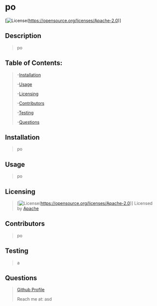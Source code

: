 # po

[![License](https://img.shields.io/badge/License-Apache_2.0-green.svg)(https://opensource.org/licenses/Apache-2.0)]


## Description

>po


## Table of Contents:

>-[Installation](#installation)
>
>-[Usage](#usage)
>
>-[Licensing](#licensing)
>
>-[Contributors](#contributors)
>
>-[Testing](#testing)
>
>-[Questions](#questions)


## Installation

>po

## Usage

>po

## Licensing

>[![License](https://img.shields.io/badge/License-Apache_2.0-green.svg)(https://opensource.org/licenses/Apache-2.0)] Licensed by [Apache](https://opensource.org/licenses/Apache-2.0)

## Contributors

>po

## Testing

>a

## Questions

>[Github Profile](https://github.com/asd)
>
>Reach me at: asd
